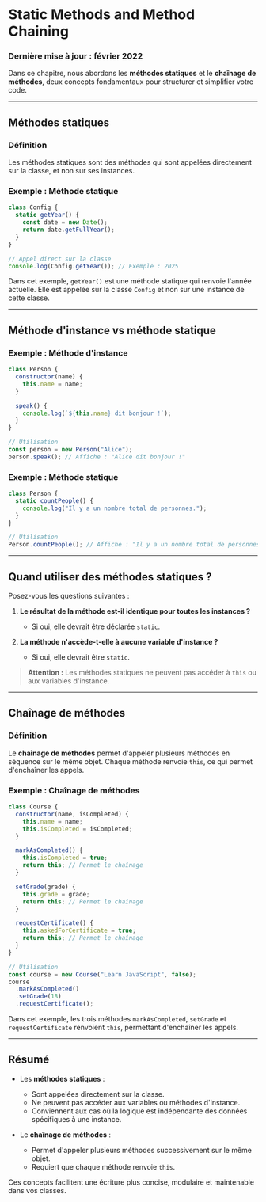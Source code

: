 # Static Methods and Method Chaining

### Dernière mise à jour : février 2022

Dans ce chapitre, nous abordons les **méthodes statiques** et le **chaînage de méthodes**, deux concepts fondamentaux pour structurer et simplifier votre code.

---

## **Méthodes statiques**

### Définition
Les méthodes statiques sont des méthodes qui sont appelées directement sur la classe, et non sur ses instances.

### Exemple : Méthode statique
```javascript
class Config {
  static getYear() {
    const date = new Date();
    return date.getFullYear();
  }
}

// Appel direct sur la classe
console.log(Config.getYear()); // Exemple : 2025
```

Dans cet exemple, `getYear()` est une méthode statique qui renvoie l'année actuelle. Elle est appelée sur la classe `Config` et non sur une instance de cette classe.

---

## **Méthode d'instance vs méthode statique**

### Exemple : Méthode d'instance
```javascript
class Person {
  constructor(name) {
    this.name = name;
  }

  speak() {
    console.log(`${this.name} dit bonjour !`);
  }
}

// Utilisation
const person = new Person("Alice");
person.speak(); // Affiche : "Alice dit bonjour !"
```

### Exemple : Méthode statique
```javascript
class Person {
  static countPeople() {
    console.log("Il y a un nombre total de personnes.");
  }
}

// Utilisation
Person.countPeople(); // Affiche : "Il y a un nombre total de personnes."
```

---

## **Quand utiliser des méthodes statiques ?**

Posez-vous les questions suivantes :
1. **Le résultat de la méthode est-il identique pour toutes les instances ?**
   - Si oui, elle devrait être déclarée `static`.

2. **La méthode n'accède-t-elle à aucune variable d'instance ?**
   - Si oui, elle devrait être `static`.

> **Attention :** Les méthodes statiques ne peuvent pas accéder à `this` ou aux variables d'instance.

---

## **Chaînage de méthodes**

### Définition
Le **chaînage de méthodes** permet d'appeler plusieurs méthodes en séquence sur le même objet. Chaque méthode renvoie `this`, ce qui permet d'enchaîner les appels.

### Exemple : Chaînage de méthodes
```javascript
class Course {
  constructor(name, isCompleted) {
    this.name = name;
    this.isCompleted = isCompleted;
  }

  markAsCompleted() {
    this.isCompleted = true;
    return this; // Permet le chaînage
  }

  setGrade(grade) {
    this.grade = grade;
    return this; // Permet le chaînage
  }

  requestCertificate() {
    this.askedForCertificate = true;
    return this; // Permet le chaînage
  }
}

// Utilisation
const course = new Course("Learn JavaScript", false);
course
  .markAsCompleted()
  .setGrade(18)
  .requestCertificate();
```

Dans cet exemple, les trois méthodes `markAsCompleted`, `setGrade` et `requestCertificate` renvoient `this`, permettant d'enchaîner les appels.

---

## **Résumé**

- Les **méthodes statiques** :
  - Sont appelées directement sur la classe.
  - Ne peuvent pas accéder aux variables ou méthodes d'instance.
  - Conviennent aux cas où la logique est indépendante des données spécifiques à une instance.

- Le **chaînage de méthodes** :
  - Permet d'appeler plusieurs méthodes successivement sur le même objet.
  - Requiert que chaque méthode renvoie `this`.

Ces concepts facilitent une écriture plus concise, modulaire et maintenable dans vos classes.
```
